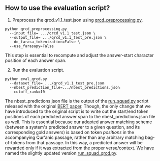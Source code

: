 ## How to use the evaluation script?

1. Preprocess the qrcd_v1.1_test.json using [qrcd_preprocessing.py](https://github.com/RanaMalhas/QRCD/blob/main/code/arabert/qrcd_preprocessing.py).

```
python qrcd_preprocessing.py
  --input_file= .../qrcd_v1.1_test.json \
  --output_file= .../qrcd_v1.1_test_pre.json \ 
  --do_farasa_tokenization=False \ 
  --use_farasapy=False 
```
This step is essential to recompute and adjust the answer-start character position of each answer span. 


2. Run the evaluation script.

```
python eval_qrcd.py
  --dataset_file= .../qrcd_v1.1_test_pre.json
  --nbest_prediction_file=.../nbest_predictions.json 
  --cutoff_rank=10
```
The nbest_predictions.json file is the output of the [run_squad.py](https://github.com/google-research/bert/blob/master/run_squad.py) script released with the original [BERT paper](https://arxiv.org/abs/1810.04805). Though, the only change that we have introduced to the original script is to write out the start/end token positions of each predicted answer span to the nbest_predictions.json file as well. This is essential because our adopted answer matching scheme (between a system's predicted answer to a given question, and its corresponding gold answers) is based on token *positions* in the accompanying Qur'anic passage, rather than any  arbitrary matching bag-of-tokens from that passage. In this way, a predicted answer will be rewarded only if it was extracted from the proper verse/context. We have named the slightly updated version [run_squad_qrcd.py](https://github.com/RanaMalhas/QRCD/blob/main/code/arabert/run_squad_qrcd.py).

